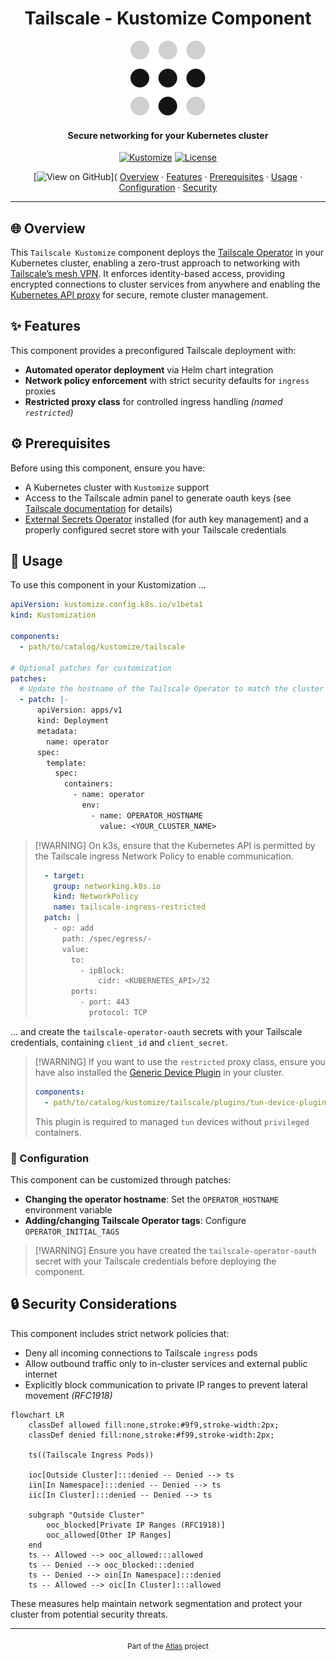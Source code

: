 <!-- markdownlint-disable MD033 MD041 -->

<div align="center">
  <h1 align="center">Tailscale - Kustomize Component</h1>
  <img src="../../../docs/assets/icons/system/tailscale.svg" alt="Tailscale Logo" width="120" height="120">
</div>

<h4 align="center">Secure networking for your Kubernetes cluster</h4>

<div align="center">

[![Kustomize](https://img.shields.io/badge/Kustomize-ready-green?logo=kubernetes\&logoColor=white\&logoWidth=20)](https://kustomize.io)
[![License](https://img.shields.io/badge/License-Apache_2.0-blue?logo=git\&logoColor=white\&logoWidth=20)](../../../LICENSE)

<!-- trunk-ignore-begin(markdown-link-check/404) -->

\[![View on GitHub](https://img.shields.io/badge/View_on-GitHub-lightgrey?logo=github\&logoColor=white\&logoWidth=20)]\( <a href="#-overview">Overview</a> · <a href="#-features">Features</a> · <a href="#%EF%B8%8F-prerequisites">Prerequisites</a> · <a href="#-usage">Usage</a> · <a href="#-configuration">Configuration</a> · <a href="#-security-considerations">Security</a>

<!-- trunk-ignore-end(markdown-link-check/404) -->

</div>

***

## 🌐 Overview

This `Tailscale Kustomize` component deploys the [Tailscale Operator](https://github.com/tailscale/tailscale) in your Kubernetes cluster, enabling a zero-trust approach to networking with [Tailscale’s mesh VPN](https://tailscale.com/). It enforces identity-based access, providing encrypted connections to cluster services from anywhere and enabling the [Kubernetes API proxy](https://kubernetes.io/docs/tasks/access-application-cluster/configure-access-multiple-clusters/) for secure, remote cluster management.

## ✨ Features

This component provides a preconfigured Tailscale deployment with:

* **Automated operator deployment** via Helm chart integration
* **Network policy enforcement** with strict security defaults for `ingress` proxies
* **Restricted proxy class** for controlled ingress handling *(named `restricted`)*

## ⚙️ Prerequisites

Before using this component, ensure you have:

* A Kubernetes cluster with `Kustomize` support
* Access to the Tailscale admin panel to generate oauth keys (see [Tailscale documentation](https://tailscale.com/kb/1236/kubernetes-operator) for details)
* [External Secrets Operator](https://external-secrets.io/) installed (for auth key management) and a properly configured secret store with your Tailscale credentials

## 🚀 Usage

To use this component in your Kustomization ...

```yaml
apiVersion: kustomize.config.k8s.io/v1beta1
kind: Kustomization

components:
  - path/to/catalog/kustomize/tailscale

# Optional patches for customization
patches:
  # Update the hostname of the Tailscale Operator to match the cluster name
  - patch: |-
      apiVersion: apps/v1
      kind: Deployment
      metadata:
        name: operator
      spec:
        template:
          spec:
            containers:
              - name: operator
                env:
                  - name: OPERATOR_HOSTNAME
                    value: <YOUR_CLUSTER_NAME>
```

> \[!WARNING]
> On k3s, ensure that the Kubernetes API is permitted by the Tailscale ingress Network Policy to enable communication.
>
> ```yaml
>   - target:
>     group: networking.k8s.io
>     kind: NetworkPolicy
>     name: tailscale-ingress-restricted
>   patch: |
>     - op: add
>       path: /spec/egress/-
>       value:
>         to:
>           - ipBlock:
>               cidr: <KUBERNETES_API>/32
>         ports:
>           - port: 443
>             protocol: TCP
> ```

... and create the `tailscale-operator-oauth` secrets with your Tailscale credentials, containing `client_id` and `client_secret`.

> \[!WARNING]
> If you want to use the `restricted` proxy class, ensure you have also installed the [Generic Device Plugin](https://github.com/squat/generic-device-plugin)
> in your cluster.
>
> ```yaml
> components:
>   - path/to/catalog/kustomize/tailscale/plugins/tun-device-plugin
> ```
>
> This plugin is required to managed `tun` devices without `privileged` containers.

### 🔧 Configuration

This component can be customized through patches:

* **Changing the operator hostname**: Set the `OPERATOR_HOSTNAME` environment variable
* **Adding/changing Tailscale Operator tags**: Configure `OPERATOR_INITIAL_TAGS`

> \[!WARNING]
> Ensure you have created the `tailscale-operator-oauth` secret with your Tailscale credentials before deploying the component.

## 🔒 Security Considerations

This component includes strict network policies that:

* Deny all incoming connections to Tailscale `ingress` pods
* Allow outbound traffic only to in-cluster services and external public internet
* Explicitly block communication to private IP ranges to prevent lateral movement *(RFC1918)*

```mermaid
flowchart LR
    classDef allowed fill:none,stroke:#9f9,stroke-width:2px;
    classDef denied fill:none,stroke:#f99,stroke-width:2px;

    ts((Tailscale Ingress Pods))

    ioc[Outside Cluster]:::denied -- Denied --> ts
    iin[In Namespace]:::denied -- Denied --> ts
    iic[In Cluster]:::denied -- Denied --> ts

    subgraph "Outside Cluster"
        ooc_blocked[Private IP Ranges (RFC1918)]
        ooc_allowed[Other IP Ranges]
    end
    ts -- Allowed --> ooc_allowed:::allowed
    ts -- Denied --> ooc_blocked:::denied
    ts -- Denied --> oin[In Namespace]:::denied
    ts -- Allowed --> oic[In Cluster]:::allowed
```

These measures help maintain network segmentation and protect your cluster from potential security threats.

***

<div align="center">
  <sub>Part of the <a href="../../../README.md">Atlas</a> project</sub>
</div>
